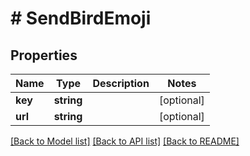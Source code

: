 # # SendBirdEmoji

## Properties

Name | Type | Description | Notes
------------ | ------------- | ------------- | -------------
**key** | **string** |  | [optional]
**url** | **string** |  | [optional]

[[Back to Model list]](../../README.md#models) [[Back to API list]](../../README.md#endpoints) [[Back to README]](../../README.md)
